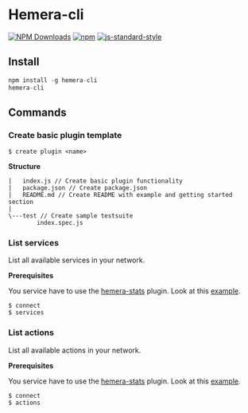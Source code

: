# Hemera-cli
[![NPM Downloads](https://img.shields.io/npm/dt/hemera-cli.svg?style=flat)](https://www.npmjs.com/package/hemera-cli)
[![npm](https://img.shields.io/npm/v/hemera-cli.svg?maxAge=3600)](https://www.npmjs.com/package/hemera-cli)
[![js-standard-style](https://img.shields.io/badge/code%20style-standard-brightgreen.svg)](http://standardjs.com)

## Install

```js
npm install -g hemera-cli
hemera-cli
```

## Commands

### Create basic plugin template

```
$ create plugin <name>
```
__Structure__
```
|   index.js // Create basic plugin functionality
|   package.json // Create package.json
|   README.md // Create README with example and getting started section
|
\---test // Create sample testsuite
        index.spec.js
```


### List services

List all available services in your network.

__Prerequisites__

You service have to use the [hemera-stats](https://github.com/hemerajs/hemera/tree/master/packages/hemera-stats) plugin. Look at this [example](/example/test-server.js).

```
$ connect
$ services
```


### List actions

List all available actions in your network.

__Prerequisites__

You service have to use the [hemera-stats](https://github.com/hemerajs/hemera/tree/master/packages/hemera-stats) plugin. Look at this [example](/example/test-server.js).
```
$ connect
$ actions
```
